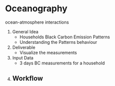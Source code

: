 # Oceanography
ocean-atmosphere interactions
1. General Idea
   - Households Black Carbon Emission Patterns
   - Understanding the Patterns behaviour
2. Deliverable
   - Visualize the measurements
3. Input Data
   - 3 days BC measurements for a household 
7. Workflow
   - 
